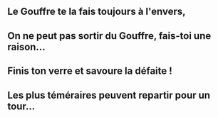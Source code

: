 ## Le Gouffre te la fais toujours à l'envers,
## On ne peut pas sortir du Gouffre, fais-toi une raison...
## Finis ton verre et savoure la défaite !
## Les plus téméraires peuvent repartir pour un tour...
